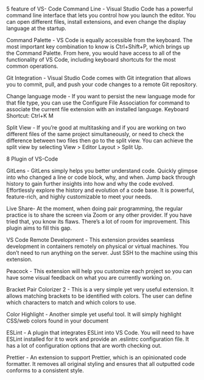5 feature of VS- Code 
Command Line - Visual Studio Code has a powerful command line interface that lets you control how you launch the editor. You can open different files, install extensions, and even change the display language at the startup.

Command Palette - VS Code is equally accessible from the keyboard. The most important key combination to know is Ctrl+Shift+P, which brings up the Command Palette. From here, you would have access to all of the functionality of VS Code, including keyboard shortcuts for the most common operations.

Git Integration - Visual Studio Code comes with Git integration that allows you to commit, pull, and push your code changes to a remote Git repository.

Change language mode - If you want to persist the new language mode for that file type, you can use the Configure File Association for command to associate the current file extension with an installed language.
Keyboard Shortcut: Ctrl+K M

Split View - If you’re good at multitasking and if you are working on two different files of the same project simultaneously, or need to check the difference between two files then go to the split view.
You can achieve the split view by selecting View > Editor Layout > Split Up.

8 Plugin of VS-Code

GitLens - GitLens simply helps you better understand code. Quickly glimpse into who changed a line or code block, why, and when. Jump back through history to gain further insights into how and why the code evolved. Effortlessly explore the history and evolution of a code base. It is powerful, feature-rich, and highly customizable to meet your needs.

Live Share- At the moment, when doing pair programming, the regular practice is to share the screen via Zoom or any other provider. If you have tried that, you know its flaws. There’s a lot of room for improvement. This plugin aims to fill this gap.

VS Code Remote Development - This extension provides seamless development in containers remotely on physical or virtual machines. You don’t need to run anything on the server. Just SSH to the machine using this extension.

Peacock -  This extension will help you customize each project so you can have some visual feedback on what you are currently working on.

Bracket Pair Colorizer 2 - This is a very simple yet very useful extension. It allows matching brackets to be identified with colors. The user can define which characters to match and which colors to use.

Color Highlight - Another simple yet useful tool. It will simply highlight CSS/web colors found in your document

ESLint - A plugin that integrates ESLint into VS Code. You will need to have ESLint installed for it to work and provide an .eslintrc configuration file.
It has a lot of configuration options that are worth checking out.

Prettier - An extension to support Prettier, which is an opinionated code formatter. It removes all original styling and ensures that all outputted code conforms to a consistent style.

